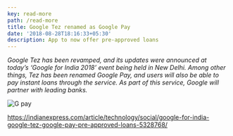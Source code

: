 ```yaml
---
key: read-more
path: /read-more
title: Google Tez renamed as Google Pay
date: '2018-08-28T18:16:33+05:30'
description: App to now offer pre-approved loans
---
```

_Google Tez has been revamped, and its updates were announced at today’s ‘Google for India 2018’ event being held in New Delhi. Among other things, Tez has been renamed Google Pay, and users will also be able to pay instant loans through the service. As part of this service, Google will partner with leading banks._



![G pay](/assets/google-pay-copy.jpg)

<https://indianexpress.com/article/technology/social/google-for-india-google-tez-google-pay-pre-approved-loans-5328768/>
